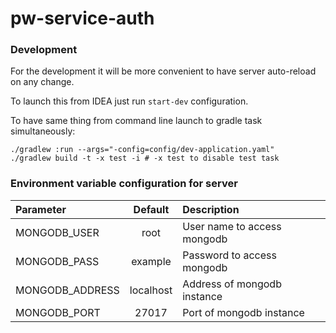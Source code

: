 # pw-service-auth

### Development

For the development it will be more convenient to have server auto-reload on any change.

To launch this from IDEA just run `start-dev` configuration.

To have same thing from command line launch to gradle task simultaneously:

```shell
./gradlew :run --args="-config=config/dev-application.yaml"
./gradlew build -t -x test -i # -x test to disable test task 
```

### Environment variable configuration for server

| Parameter       |  Default  | Description                 |
|:----------------|:---------:|:----------------------------|
| MONGODB_USER    |   root    | User name to access mongodb |
| MONGODB_PASS    |  example  | Password to access mongodb  |
| MONGODB_ADDRESS | localhost | Address of mongodb instance |
| MONGODB_PORT    |   27017   | Port of mongodb instance    |